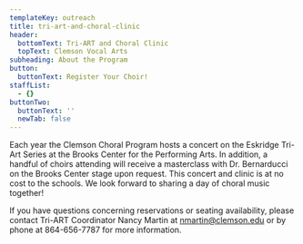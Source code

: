 ```yaml
---
templateKey: outreach
title: tri-art-and-choral-clinic
header:
  bottomText: Tri-ART and Choral Clinic
  topText: Clemson Vocal Arts
subheading: About the Program
button:
  buttonText: Register Your Choir!
staffList:
  - {}
buttonTwo:
  buttonText: ''
  newTab: false
---
```

Each year the Clemson Choral Program hosts a concert on the Eskridge Tri-Art Series at the Brooks Center for the Performing Arts. In addition, a handful of choirs attending will receive a masterclass with Dr. Bernarducci on the Brooks Center stage upon request. This concert and clinic is at no cost to the schools. We look forward to sharing a day of choral music together!

If you have questions concerning reservations or seating availability, please contact Tri-ART Coordinator Nancy Martin at nmartin@clemson.edu or by phone at 864-656-7787 for more information.
